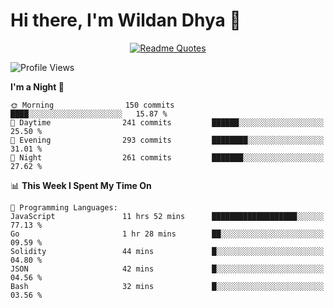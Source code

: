 # Hi there, I'm Wildan Dhya 👋 

<div align="center">
  <a href="https://github.com/piyushsuthar/github-readme-quotes">
    <img src="https://quotes-github-readme.vercel.app/api?quote=Try%2C%20Fail%2C%20Retry&author=unknown&type=vertical&theme=dark" alt="Readme Quotes">
  </a>
</div>

<!--START_SECTION:waka-->
![Profile Views](http://img.shields.io/badge/Profile%20Views-0-blue)

**I'm a Night 🦉** 

```text
🌞 Morning                150 commits         ████░░░░░░░░░░░░░░░░░░░░░   15.87 % 
🌆 Daytime                241 commits         ██████░░░░░░░░░░░░░░░░░░░   25.50 % 
🌃 Evening                293 commits         ████████░░░░░░░░░░░░░░░░░   31.01 % 
🌙 Night                  261 commits         ███████░░░░░░░░░░░░░░░░░░   27.62 % 
```


📊 **This Week I Spent My Time On** 

```text
💬 Programming Languages: 
JavaScript               11 hrs 52 mins      ███████████████████░░░░░░   77.13 % 
Go                       1 hr 28 mins        ██░░░░░░░░░░░░░░░░░░░░░░░   09.59 % 
Solidity                 44 mins             █░░░░░░░░░░░░░░░░░░░░░░░░   04.80 % 
JSON                     42 mins             █░░░░░░░░░░░░░░░░░░░░░░░░   04.56 % 
Bash                     32 mins             █░░░░░░░░░░░░░░░░░░░░░░░░   03.56 % 
```


<!--END_SECTION:waka-->

<!--## GitHub Stats-->
<!--![Top Languages](https://github-readme-stats.vercel.app/api/top-langs/?username=wildandhya&layout=compact&theme=dracula)-->











